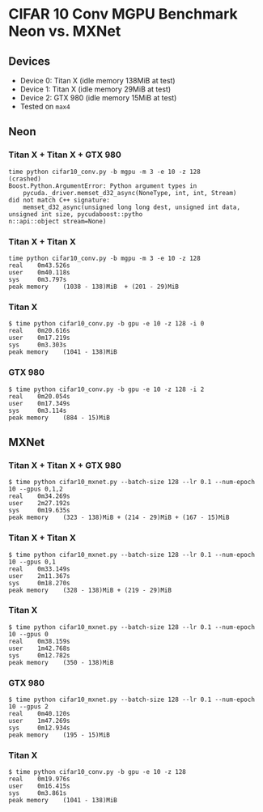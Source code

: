 # CIFAR 10 Conv MGPU Benchmark Neon vs. MXNet

## Devices
* Device 0: Titan X (idle memory 138MiB at test)
* Device 1: Titan X (idle memory 29MiB at test)
* Device 2: GTX 980 (idle memory 15MiB at test)
* Tested on `max4`


## Neon
### Titan X + Titan X + GTX 980
```
time python cifar10_conv.py -b mgpu -m 3 -e 10 -z 128
(crashed)
Boost.Python.ArgumentError: Python argument types in
    pycuda._driver.memset_d32_async(NoneType, int, int, Stream)
did not match C++ signature:
    memset_d32_async(unsigned long long dest, unsigned int data, unsigned int size, pycudaboost::pytho
n::api::object stream=None)
```

### Titan X + Titan X
```
time python cifar10_conv.py -b mgpu -m 3 -e 10 -z 128
real    0m43.526s
user    0m40.118s
sys     0m3.797s
peak memory    (1038 - 138)MiB  + (201 - 29)MiB
```

### Titan X
```
$ time python cifar10_conv.py -b gpu -e 10 -z 128 -i 0
real    0m20.616s
user    0m17.219s
sys     0m3.303s
peak memory    (1041 - 138)MiB
```

### GTX 980
```
$ time python cifar10_conv.py -b gpu -e 10 -z 128 -i 2
real    0m20.054s
user    0m17.349s
sys     0m3.114s
peak memory    (884 - 15)MiB
```


## MXNet
### Titan X + Titan X + GTX 980
```
$ time python cifar10_mxnet.py --batch-size 128 --lr 0.1 --num-epoch 10 --gpus 0,1,2
real    0m34.269s
user    2m27.192s
sys     0m19.635s
peak memory    (323 - 138)MiB + (214 - 29)MiB + (167 - 15)MiB
```

### Titan X + Titan X
```
$ time python cifar10_mxnet.py --batch-size 128 --lr 0.1 --num-epoch 10 --gpus 0,1
real    0m33.149s
user    2m11.367s
sys     0m18.270s
peak memory    (328 - 138)MiB + (219 - 29)MiB
```

### Titan X
```
$ time python cifar10_mxnet.py --batch-size 128 --lr 0.1 --num-epoch 10 --gpus 0
real    0m38.159s
user    1m42.768s
sys     0m12.782s
peak memory    (350 - 138)MiB
```

### GTX 980
```
$ time python cifar10_mxnet.py --batch-size 128 --lr 0.1 --num-epoch 10 --gpus 2
real    0m40.120s
user    1m47.269s
sys     0m12.934s
peak memory    (195 - 15)MiB
```

### Titan X
```
$ time python cifar10_conv.py -b gpu -e 10 -z 128
real    0m19.976s
user    0m16.415s
sys     0m3.861s
peak memory    (1041 - 138)MiB
```


